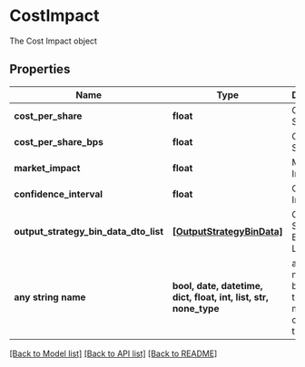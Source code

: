 # CostImpact

The Cost Impact object

## Properties
Name | Type | Description | Notes
------------ | ------------- | ------------- | -------------
**cost_per_share** | **float** | Cost Per Share | [optional] 
**cost_per_share_bps** | **float** | Cost Per Share Bps | [optional] 
**market_impact** | **float** | Market Impact | [optional] 
**confidence_interval** | **float** | Confidence Interval | [optional] 
**output_strategy_bin_data_dto_list** | [**[OutputStrategyBinData]**](OutputStrategyBinData.md) | Output Strategy Bin Data List | [optional] 
**any string name** | **bool, date, datetime, dict, float, int, list, str, none_type** | any string name can be used but the value must be the correct type | [optional]

[[Back to Model list]](../README.md#documentation-for-models) [[Back to API list]](../README.md#documentation-for-api-endpoints) [[Back to README]](../README.md)


